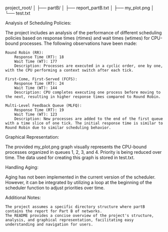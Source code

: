 project_root/
│
├── partB/
│   ├── report_partB.txt
│
├── my_plot.png
│
└── test.txt

Analysis of Scheduling Policies:

The project includes an analysis of the performance of different scheduling policies based on response times (rtimes) and wait times (wtimes) for CPU-bound processes. The following observations have been made:

    Round Robin (RR):
        Response Time (RT): 18
        Wait Time (WT): 177
        Description: Processes are executed in a cyclic order, one by one, with the CPU performing a context switch after each tick.

    First-Come, First-Served (FCFS):
        Response Time (RT): 24
        Wait Time (WT): 144
        Description: CPU completes executing one process before moving to the next, resulting in higher response times compared to Round Robin.

    Multi-Level Feedback Queue (MLFQ):
        Response Time (RT): 19
        Wait Time (WT): 123
        Description: New processes are added to the end of the first queue with a time slice of one tick. The initial response time is similar to Round Robin due to similar scheduling behavior.

Graphical Representation:

The provided my_plot.png graph visually represents the CPU-bound processes organized in queues 1, 2, 3, and 4. Priority is being reduced over time. The data used for creating this graph is stored in test.txt.

Handling Aging:

Aging has not been implemented in the current version of the scheduler. However, it can be integrated by utilizing a loop at the beginning of the scheduler function to adjust priorities over time.

Additional Notes:

    The project assumes a specific directory structure where partB contains the report for Part B of networks.
    The README provides a concise overview of the project's structure, analysis, and graphical representation, facilitating easy understanding and navigation for users.
